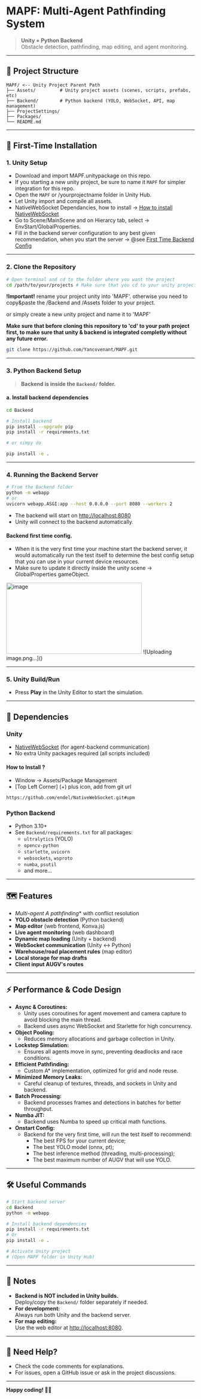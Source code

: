 # MAPF: Multi-Agent Pathfinding System

> **Unity + Python Backend**  
> Obstacle detection, pathfinding, map editing, and agent monitoring.

---

## 📁 Project Structure

```
MAPF/ <-- Unity Project Parent Path
├── Assets/         # Unity project assets (scenes, scripts, prefabs, etc)
├── Backend/        # Python backend (YOLO, WebSocket, API, map management)
├── ProjectSettings/
├── Packages/
└── README.md
```

---

## 🚀 First-Time Installation

### 1. Unity Setup

- Download and import MAPF.unitypackage on this repo.
- If you starting a new unity project, be sure to name it `MAPF` for simpler integration for this repo.
- Open the `MAPF` or /yourprojectname folder in Unity Hub.
- Let Unity import and compile all assets.
- NativeWebSocket Dependancies, how to install -> [How to install NativeWebSocket](#how-to-install-)
- Go to Scene/MainScene and on Hierarcy tab, select -> EnvStart/GlobalProperties.
- Fill in the backend server configuration to any best given recommendation, when you start the server -> @see [First Time Backend Config](#backend-first-time-config)

---

### 2. Clone the Repository

```sh
# Open terminal and cd to the folder where you want the project
cd /path/to/your/projects # Make sure that you cd to your unity project parent first.
```

**!Important!**
rename your project unity into 'MAPF'.
otherwise you need to copy&paste the /Backend and /Assets folder to your project.

or simply create a new unity project and name it to 'MAPF'

**Make sure that before cloning this repository to 'cd' to your path project first, to make sure that unity & backend is integrated completly without any future error.**

```sh
git clone https://github.com/Yancovenant/MAPF.git
```

---

### 3. Python Backend Setup

> **Backend is inside the `Backend/` folder.**

#### a. Install backend dependencies

```sh
cd Backend

# Install backend
pip install --upgrade pip
pip install -r requirements.txt

# or simpy do

pip install -e .
```

---

### 4. Running the Backend Server

```sh
# From the Backend folder
python -m webapp
# or
uvicorn webapp.ASGI:app --host 0.0.0.0 --port 8080 --workers 2
```
- The backend will start on [http://localhost:8080](http://localhost:8080)
- Unity will connect to the backend automatically.

#### Backend first time config.
- When it is the very first time your machine start the backend server, it would automatically run the test itself to determine the best config setup that you can use in your current device resources.
- Make sure to update it directly inside the unity scene -> GlobalProperties gameObject.
<img width="362" height="190" alt="image" src="https://github.com/user-attachments/assets/6332d540-892e-4f03-8a67-e249f76a522c" />
![Uploading image.png…]()



---

### 5. Unity Build/Run

- Press **Play** in the Unity Editor to start the simulation.

---

## 🧩 Dependencies

### Unity
- [NativeWebSocket](https://github.com/endel/NativeWebSocket) (for agent-backend communication)
- No extra Unity packages required (all scripts included)

#### How to Install ?
- Window -> Assets/Package Management
- [Top Left Corner] (+) plus icon, add from git url
```sh
https://github.com/endel/NativeWebSocket.git#upm
```

### Python Backend
- Python 3.10+
- See `Backend/requirements.txt` for all packages:
  - `ultralytics` (YOLO)
  - `opencv-python`
  - `starlette`, `uvicorn`
  - `websockets`, `wsproto`
  - `numba`, `psutil`
  - and more...

---

## 🗺️ Features

- **Multi-agent A* pathfinding** with conflict resolution
- **YOLO obstacle detection** (Python backend)
- **Map editor** (web frontend, Konva.js)
- **Live agent monitoring** (web dashboard)
- **Dynamic map loading** (Unity + backend)
- **WebSocket communication** (Unity <-> Python)
- **Warehouse/road placement rules** (map editor)
- **Local storage for map drafts**
- **Client input AUGV's routes**

---

## ⚡ Performance & Code Design

- **Async & Coroutines:**
  - Unity uses coroutines for agent movement and camera capture to avoid blocking the main thread.
  - Backend uses async WebSocket and Starlette for high concurrency.
- **Object Pooling:**
  - Reduces memory allocations and garbage collection in Unity.
- **Lockstep Simulation:**
  - Ensures all agents move in sync, preventing deadlocks and race conditions.
- **Efficient Pathfinding:**
  - Custom A* implementation, optimized for grid and node reuse.
- **Minimized Memory Leaks:**
  - Careful cleanup of textures, threads, and sockets in Unity and backend.
- **Batch Processing:**
  - Backend processes frames and detections in batches for better throughput.
- **Numba JIT:**
  - Backend uses Numba to speed up critical math functions.
- **Onstart Config:**
  - Backend for the very first time, will run the test itself to recommend:
    - The best FPS for your current device;
    - The best YOLO model (onnx, pt);
    - The best inference method (threading, multi-processing);
    - The best maximum number of AUGV that will use YOLO.

---

## 🛠️ Useful Commands

```sh
# Start backend server
cd Backend
python -m webapp

# Install backend dependencies
pip install -r requirements.txt
# Or
pip install -e .

# Activate Unity project
# (Open MAPF folder in Unity Hub)
```

---

## 📝 Notes

- **Backend is NOT included in Unity builds.**  
  Deploy/copy the `Backend/` folder separately if needed.
- **For development:**  
  Always run both Unity and the backend server.
- **For map editing:**  
  Use the web editor at [http://localhost:8080](http://localhost:8080).

---

## 💬 Need Help?

- Check the code comments for explanations.
- For issues, open a GitHub issue or ask in the project discussions.

---

**Happy coding! 🚗🤖**
